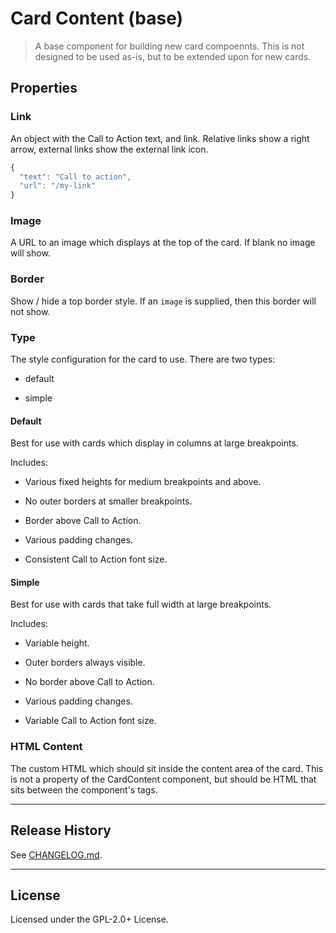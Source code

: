 # Card Content (base)

> A base component for building new card compoennts. This is not designed
to be used as-is, but to be extended upon for new cards.

## Properties

### Link

An object with the Call to Action text, and link. Relative links show a right
arrow, external links show the external link icon.

```js
{
  "text": "Call to action",
  "url": "/my-link"
}
```

### Image

A URL to an image which displays at the top of the card. If blank no image
will show.

### Border

Show / hide a top border style. If an `image` is supplied, then this border
will not show.

### Type

The style configuration for the card to use. There are two types:

* default

* simple

#### Default

Best for use with cards which display in columns at large breakpoints.

Includes:

* Various fixed heights for medium breakpoints and above.

* No outer borders at smaller breakpoints.

* Border above Call to Action.

* Various padding changes.

* Consistent Call to Action font size.

#### Simple

Best for use with cards that take full width at large breakpoints.

Includes:

* Variable height.

* Outer borders always visible.

* No border above Call to Action.

* Various padding changes.

* Variable Call to Action font size.

### HTML Content

The custom HTML which should sit inside the content area of the card. This is
not a property of the CardContent component, but should be HTML that sits
between the component's tags.

--------------------------------------------------------------------------------

## Release History

See [CHANGELOG.md](./CHANGELOG.md).

--------------------------------------------------------------------------------

## License

Licensed under the GPL-2.0+ License.
